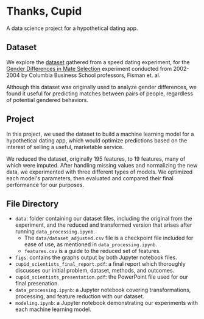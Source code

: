 # Thanks, Cupid

A data science project for a hypothetical dating app.

## Dataset

We explore the [dataset](http://www.stat.columbia.edu/~gelman/arm/examples/speed.dating/) gathered from a speed dating experiment, for the [Gender Differences in Mate Selection](https://academic.oup.com/qje/article/121/2/673/1884033) experiment conducted from 2002-2004 by Columbia Business School professors, Fisman et. al.

Although this dataset was originally used to analyze gender differences, we found it useful for predicting matches between pairs of people, regardless of potential gendered behaviors.

## Project

In this project, we used the dataset to build a machine learning model for a hypothetical dating app, which would optimize predictions based on the interest of selling a useful, marketable service.

We reduced the dataset, originally 195 features, to 19 features, many of which were imputed. After handling missing values and normalizing the new data, we experimented with three different types of models. We optimized each model's parameters, then evaluated and compared their final performance for our purposes.

## File Directory

- `data`: folder containing our dataset files, including the original from the experiment, and the reduced and transformed version that arises after running `data_processing.ipynb`.
    - The `data/dataset_adjusted.csv` file is a checkpoint file included for ease of use, as mentioned in `data_processing.ipynb`.
    - `features.csv` is a guide to the reduced set of features.
- `figs`: contains the graphs output by both Jupyter notebook files.
- `cupid_scientists_final_report.pdf`: a final report which thoroughly discusses our initial problem, dataset, methods, and outcomes. 
- `cupid_scientists_presentation.pdf`: the PowerPoint file used for our final presenation.
- `data_processing.ipynb`: a Jupyter notebook covering transformations, processing, and feature reduction with our dataset.
- `modeling.ipynb`: a Jupyter notebook demonstrating our experiments with each machine learning model.

